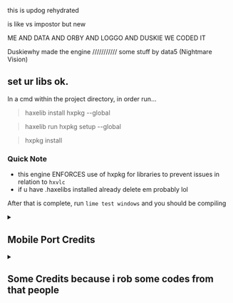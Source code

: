 this is updog
rehydrated


is like vs impostor but new


ME AND DATA AND ORBY AND LOGGO AND DUSKIE WE CODED IT

Duskiewhy made the engine /////////// some stuff by data5 
(Nightmare Vision)


## set ur libs ok.

In a cmd within the project directory, in order run...

> haxelib install hxpkg --global

> haxelib run hxpkg setup --global

> hxpkg install

### Quick Note
- this engine ENFORCES use of hxpkg for libraries to prevent issues in relation to `hxvlc`
- if u have .haxelibs installed already delete em probably lol


After that is complete, run `lime test windows` and you should be compiling

<details>
  <summary><h2>Mobile Port Credits</h2></summary>

- Credits to [sys_xyz](ttps://youtube.com/@sysource-xyz) to porting the mod
</details>

<details>
  <summary><h2>Some Credits because i rob some codes from that people</h2></summary>

- Credits to [Heropowerbrine](ttps://youtube.com/@Heropowerbrine) to some codes of mobile and fixing
- Credits to [FNF BR](https://youtube.com/@FNFBR) to mobile controls
- Credits to [MaysLastPlay](https://youtube.com/@MaysLastPlay) of some codes and fixing for mobile
</details>